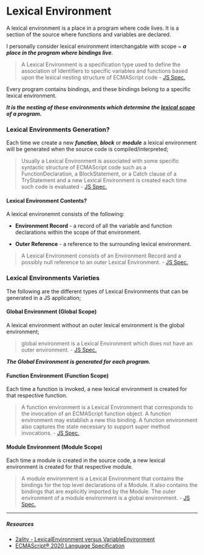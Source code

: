 # Lexical Environment

A lexical environment is a place in a program where code lives. It is a section of the source where functions and variables are declared.

I personally consider lexical environment interchangable with scope ~ _**a place in the program where bindings live**_.

> A Lexical Environment is a specification type used to define the association of Identifiers to specific variables and functions based upon the lexical nesting structure of ECMAScript code - [JS Spec.](https://tc39.es/ecma262/#sec-lexical-environments)

Every program contains bindings, and these bindings belong to a specific lexical environment.

**_It is the nesting of these environments which determine the [lexical scope](./lexical-scope) of a program._**

### Lexical Environments Generation?

Each time we create a new _**function**_, _**block**_ or _**module**_ a lexical environment will be generated when the source code is compiled/interpreted;

> Usually a Lexical Environment is associated with some specific syntactic structure of ECMAScript code such as a FunctionDeclaration, a BlockStatement, or a Catch clause of a TryStatement and a new Lexical Environment is created each time such code is evaluated - [JS Spec.](https://tc39.es/ecma262/#sec-lexical-environments)

#### Lexical Environment Contents?

A lexical environemnt consists of the following:

- **Environment Record** - a record of all the variable and function declarations within the scope of that environment.

- **Outer Reference** - a reference to the surrounding lexical environment.

> A Lexical Environment consists of an Environment Record and a possibly null reference to an outer Lexical Environment. - [JS Spec.](https://tc39.es/ecma262/)

### Lexical Environments Varieties

The following are the different types of Lexical Environments that can be generated in a JS application;

#### Global Environment (Global Scope)

A lexical environment without an outer lexical environment is the global environment;

> global environment is a Lexical Environment which does not have an outer environment. - [JS Spec.](https://tc39.es/ecma262/#sec-lexical-environments)

_**The Global Environment is generated for each program.**_

#### Function Environment (Function Scope)

Each time a function is invoked, a new lexical environment is created for that respective function.

> A function environment is a Lexical Environment that corresponds to the invocation of an ECMAScript function object. A function environment may establish a new this binding. A function environment also captures the state necessary to support super method invocations. - [JS Spec.](https://tc39.es/ecma262/#sec-lexical-environments)

#### Module Environment (Module Scope)

Each time a module is created in the source code, a new lexical environment is created for that respective module.

> A module environment is a Lexical Environment that contains the bindings for the top level declarations of a Module. It also contains the bindings that are explicitly imported by the Module. The outer environment of a module environment is a global environment. - [JS Spec.](https://tc39.es/ecma262/#sec-lexical-environments)

---

##### Resources

- [2ality - LexicalEnvironment versus VariableEnvironment](https://2ality.com/2011/04/ecmascript-5-spec-lexicalenvironment.html)
- [ECMAScript® 2020 Language Specification](https://tc39.es/ecma262/#sec-lexical-environments)

